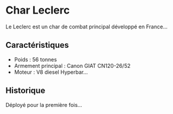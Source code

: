 # Char Leclerc

Le Leclerc est un char de combat principal développé en France...

## Caractéristiques

- Poids : 56 tonnes  
- Armement principal : Canon GIAT CN120-26/52  
- Moteur : V8 diesel Hyperbar...

## Historique

Déployé pour la première fois...
